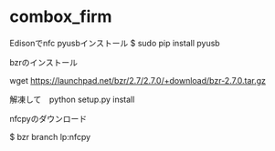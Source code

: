 # combox_firm


Edisonでnfc
pyusbインストール
$ sudo pip install pyusb



bzrのインストール

wget https://launchpad.net/bzr/2.7/2.7.0/+download/bzr-2.7.0.tar.gz

解凍して　python setup.py install



nfcpyのダウンロード

$ bzr branch lp:nfcpy
